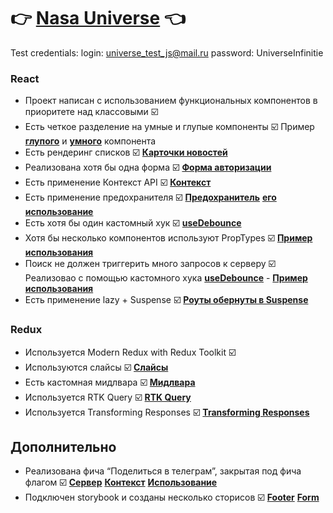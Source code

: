 # 👉 [**Nasa Universe**](https://dumopolis.github.io/intensiv-project/#/) 👈
Test credentials:
login: universe_test_js@mail.ru
password: UniverseInfinitie

### React

- Проект написан с использованием функциональных компонентов в приоритете над классовыми  ☑️ 
- Есть четкое разделение на умные и глупые компоненты  ☑️  Пример [**глупого**](https://github.com/Dumopolis/intensiv-project/blob/main/src/components/Footer/Footer.jsx) и [**умного**](https://github.com/Dumopolis/intensiv-project/blob/main/src/components/Favorites/Favorites.jsx) компонента
- Есть рендеринг списков ☑️  [**Карточки новостей**](https://github.com/Dumopolis/intensiv-project/blob/main/src/components/Cards/Cards.jsx)
- Реализована хотя бы одна форма ☑️ [**Форма авторизации**](https://github.com/Dumopolis/intensiv-project/blob/main/src/components/Form/Form.jsx)
- Есть применение Контекст API ☑️ [**Контекст**](https://github.com/Dumopolis/intensiv-project/blob/main/src/context/context.js)
- Есть применение предохранителя ☑️ [**Предохранитель**](https://github.com/Dumopolis/intensiv-project/blob/main/src/components/ErrorBoundary/ErrorBoundary.jsx) [**его использование**](https://github.com/Dumopolis/intensiv-project/blob/main/src/components/Layout/Layout.jsx#L51)
- Есть хотя бы один кастомный хук ☑️ [**useDebounce**](https://github.com/Dumopolis/intensiv-project/blob/main/src/hooks/useDebounce.js)
- Хотя бы несколько компонентов используют PropTypes ☑️ [**Пример использования**](https://github.com/Dumopolis/intensiv-project/blob/main/src/components/Cards/Cards.jsx#L40)
- Поиск не должен триггерить много запросов к серверу ☑️ Реализовао с помощью кастомного хука [**useDebounce**](https://github.com/Dumopolis/intensiv-project/blob/main/src/hooks/useDebounce.js) - [**Пример использования**](https://github.com/Dumopolis/intensiv-project/blob/main/src/components/SearchBar/SearchBar.jsx#L26)
- Есть применение lazy + Suspense ☑️ [**Роуты обернуты в Suspense**](https://github.com/Dumopolis/intensiv-project/blob/main/src/components/App/App.jsx)

### Redux

- Используется Modern Redux with Redux Toolkit ☑️ 
- Используются слайсы ☑️ [**Слайсы**](https://github.com/Dumopolis/intensiv-project/tree/main/src/store/slices)
- Есть кастомная мидлвара ☑️ [**Мидлвара**](https://github.com/Dumopolis/intensiv-project/blob/main/src/store/middleware/searchMiddleware.js)
- Используется RTK Query ☑️ [**RTK Query**](https://github.com/Dumopolis/intensiv-project/blob/main/src/store/slices/nasaApi.js#L5)
- Используется Transforming Responses ☑️ [**Transforming Responses**](https://github.com/Dumopolis/intensiv-project/blob/main/src/store/slices/nasaApi.js#L20)

## Дополнительно
- Реализована фича “Поделиться в телеграм”, закрытая под фича флагом ☑️ 
[**Сервер**](https://github.com/Dumopolis/intensiv-project/blob/main/server/db.json)
[**Контекст**](https://github.com/Dumopolis/intensiv-project/blob/main/src/context/context.js)
[**Использование**](https://github.com/Dumopolis/intensiv-project/blob/main/src/components/CardOpened/CardOpened.jsx#L76)
- Подключен storybook и созданы несколько сторисов ☑️ [**Footer**](https://github.com/Dumopolis/intensiv-project/blob/main/src/components/Footer/Footer.stories.jsx) [**Form**](https://github.com/Dumopolis/intensiv-project/blob/main/src/components/Form/Form.stories.jsx)
